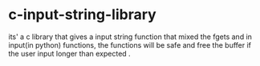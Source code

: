 # c-input-string-library
its' a c library that gives a input string function that mixed the fgets and in input(in python) functions, the functions will be safe and free the buffer if the user input longer than expected . 
